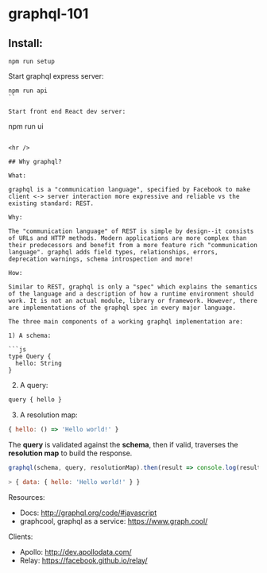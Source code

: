 # graphql-101

## Install:

```
npm run setup
```

Start graphql express server:

```
npm run api
``

Start front end React dev server:
```
npm run ui
```

<hr />

## Why graphql?

What:

graphql is a "communication language", specified by Facebook to make client <-> server interaction more expressive and reliable vs the existing standard: REST.

Why:

The "communication language" of REST is simple by design--it consists of URLs and HTTP methods. Modern applications are more complex than their predecessors and benefit from a more feature rich "communication language". graphql adds field types, relationships, errors, deprecation warnings, schema introspection and more!

How:

Similar to REST, graphql is only a "spec" which explains the semantics of the language and a description of how a runtime environment should work. It is not an actual module, library or framework. However, there are implementations of the graphql spec in every major language.

The three main components of a working graphql implementation are:

1) A schema:

```js
type Query {
  hello: String
}
```

2) A query:

```js
query { hello }
```

3) A resolution map:

```js
{ hello: () => 'Hello world!' }
```


The **query** is validated against the **schema**, then if valid, traverses the **resolution map** to build the response.

```js
graphql(schema, query, resolutionMap).then(result => console.log(result))

> { data: { hello: 'Hello world!' } }
```

Resources:

- Docs: http://graphql.org/code/#javascript
- graphcool, graphql as a service: https://www.graph.cool/

Clients:

- Apollo: http://dev.apollodata.com/
- Relay: https://facebook.github.io/relay/
